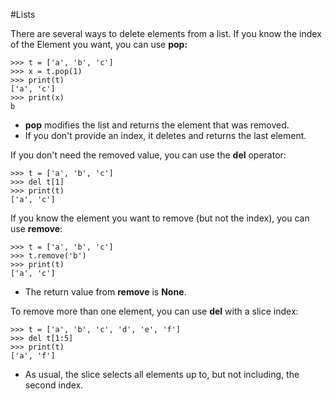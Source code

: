 #Lists 

There are several ways to delete elements from a list. If you know the index of the
Element you want, you can use **pop:**
```
>>> t = ['a', 'b', 'c']
>>> x = t.pop(1)
>>> print(t)
['a', 'c']
>>> print(x)
b
```
- **pop** modifies the list and returns the element that was removed.
- If you don't provide an index, it deletes and returns the last element.

If you don't need the removed value, you can use the **del** operator:
```
>>> t = ['a', 'b', 'c']
>>> del t[1]
>>> print(t)
['a', 'c']
```

If you know the element you want to remove (but not the index), you can use **remove**:
```
>>> t = ['a', 'b', 'c']
>>> t.remove('b')
>>> print(t)
['a', 'c']
```

- The return value from **remove** is **None**.

To remove more than one element, you can use **del** with a slice index:
```
>>> t = ['a', 'b', 'c', 'd', 'e', 'f']
>>> del t[1:5]
>>> print(t)
['a', 'f']
```
- As usual, the slice selects all elements up to, but not including, the second index.